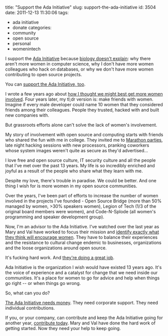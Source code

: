 title: "Support the Ada Initiative"
slug: support-the-ada-initiative
id: 3504
date: 2011-12-13 11:30:06
tags: 
- ada initiative
- donate
categories: 
- community
- open source
- personal
- womenintech

I support the [Ada Initiative](http://adainitiative.org/) because [biology doesn't explain](http://www.slideshare.net/terriko/how-does-biology-explain-the-low-numbers-of-women-in-cs-hint-it-doesnt): why there aren't more women in computer science, why I don't have more women colleagues who hack on databases, or why we don't have more women contributing to open source projects.

You can [support the Ada Initiative, too](http://adainitiative.org/support-us/).
<!--more-->
I wrote a few years ago about [how I thought we might best get more women involved](http://oreilly.com/lpt/a/7187). Four years later, my tl;dr version is: make friends with women. Imagine if every male developer could name 10 women that they considered friends among their colleagues. People they trusted, hacked with and built new companies with. 

But grassroots efforts alone can't solve the lack of women's involvement.

My story of involvement with open source and computing starts with friends who shared the fun with me in college. They invited me to [Marathon parties](http://en.wikipedia.org/wiki/Marathon_(video_game)), late night hacking sessions with new processors, pranking coworkers whose system images weren't quite as secure as they'd advertised...

I love free and open source culture, IT security culture and all the people that I've met over the past 13 years. My life is so incredibly enriched and joyful as a result of the people who share what they learn with me. 

Despite my love, there's trouble in paradise. We could be better. And one thing I wish for is more women in my open source communities.

Over the years, I've been part of efforts to increase the number of women involved in the projects I've founded - Open Source Bridge (more than 50% managed by women, >30% speakers women), Legion of Tech (1/3 of the original board members were women), and Code-N-Splode (all women's programming and speaker development group). 

Now, I'm an advisor to the Ada Initiative. I've watched over the last year as Mary and Val have worked to focus their mission and [identify exactly what they think will encourage women](http://adainitiative.org/what-we-do/). They have to balance their experiences and the resistance to cultural change endemic to businesses, organizations and the loose organizations around open source.

It's fucking hard work. And [they're doing a great job](http://adainitiative.org/what-we-do/). 

Ada Initiative is the organization I wish would have existed 13 years ago. It's the voice of experience and a catalyst for change that we need inside our communities. It's a place for women to go for advice and help when things go right -- or when things go wrong. 

So, what can you do? 

[The Ada Initiative needs money](http://adainitiative.org/support-us/). They need corporate support. They need individual contributions. 

If you, or your company, can contribute and keep the Ada Initiative going for another year, [contribute today](http://adainitiative.org/support-us/). Mary and Val have done the hard work of getting started. Now they need your help to keep going.
